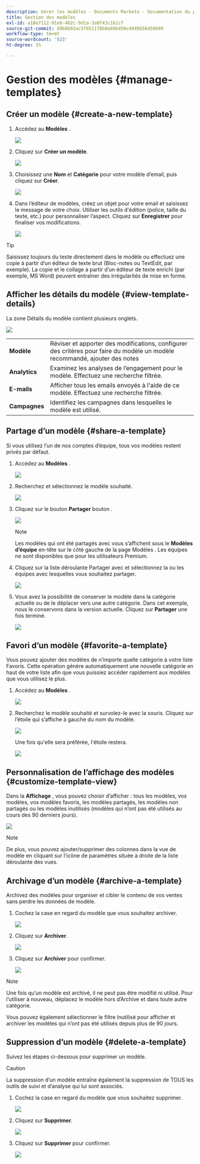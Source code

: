 ```yaml
---
description: Gérer les modèles - Documents Marketo - Documentation du produit
title: Gestion des modèles
exl-id: a18e7112-91e8-462c-9d1a-3a0f43c1b1cf
source-git-commit: d9b8b92ac5f051178b8eb9b450c4949b56d50b99
workflow-type: tm+mt
source-wordcount: '523'
ht-degree: 1%

---
```


# Gestion des modèles {#manage-templates}

## Créer un modèle {#create-a-new-template}

1. Accédez au **Modèles** .

   ![](assets/manage-templates-1.png)

1. Cliquez sur **Créer un modèle**.

   ![](assets/manage-templates-2.png)

1. Choisissez une **Nom** et **Catégorie** pour votre modèle d’email, puis cliquez sur **Créer**.

   ![](assets/manage-templates-3.png)

1. Dans l’éditeur de modèles, créez un objet pour votre email et saisissez le message de votre choix. Utiliser les outils d&#39;édition (police, taille du texte, etc.) pour personnaliser l’aspect. Cliquez sur **Enregistrer** pour finaliser vos modifications.

   ![](assets/manage-templates-4.png)

>[!TIP]
>
>Saisissez toujours du texte directement dans le modèle ou effectuez une copie à partir d’un éditeur de texte brut (Bloc-notes ou TextEdit, par exemple). La copie et le collage à partir d’un éditeur de texte enrichi (par exemple, MS Word) peuvent entraîner des irrégularités de mise en forme.

## Afficher les détails du modèle {#view-template-details}

La zone Détails du modèle contient plusieurs onglets.

![](assets/manage-templates-4a.png)

<table>
 <tr>
  <td><strong>Modèle</strong></td>
  <td>Réviser et apporter des modifications, configurer des critères pour faire du modèle un modèle recommandé, ajouter des notes</td>
 </tr>
 <tr>
  <td><strong>Analytics</strong></td>
  <td>Examinez les analyses de l’engagement pour le modèle. Effectuez une recherche filtrée.</td>
 </tr>
 <tr>
  <td><strong>E-mails</strong></td>
  <td>Afficher tous les emails envoyés à l'aide de ce modèle. Effectuez une recherche filtrée.</td>
 </tr>
 <tr>
  <td><strong>Campagnes</strong></td>
  <td>Identifiez les campagnes dans lesquelles le modèle est utilisé.</td>
 </tr>
</table>

## Partage d’un modèle {#share-a-template}

Si vous utilisez l’un de nos comptes d’équipe, tous vos modèles restent privés par défaut.

1. Accédez au **Modèles** .

   ![](assets/manage-templates-5.png)

1. Recherchez et sélectionnez le modèle souhaité.

   ![](assets/manage-templates-6.png)

1. Cliquez sur le bouton **Partager** bouton .

   ![](assets/manage-templates-7.png)

   >[!NOTE]
   >
   >Les modèles qui ont été partagés avec vous s’affichent sous le **Modèles d’équipe** en-tête sur le côté gauche de la page Modèles . Les équipes ne sont disponibles que pour les utilisateurs Premium.

1. Cliquez sur la liste déroulante Partager avec et sélectionnez la ou les équipes avec lesquelles vous souhaitez partager.

   ![](assets/manage-templates-8.png)

1. Vous avez la possibilité de conserver le modèle dans la catégorie actuelle ou de le déplacer vers une autre catégorie. Dans cet exemple, nous le conservons dans la version actuelle. Cliquez sur **Partager** une fois terminé.

   ![](assets/manage-templates-9.png)

## Favori d’un modèle {#favorite-a-template}

Vous pouvez ajouter des modèles de n’importe quelle catégorie à votre liste Favoris. Cette opération génère automatiquement une nouvelle catégorie en haut de votre liste afin que vous puissiez accéder rapidement aux modèles que vous utilisez le plus.

1. Accédez au **Modèles** .

   ![](assets/manage-templates-10.png)

1. Recherchez le modèle souhaité et survolez-le avec la souris. Cliquez sur l’étoile qui s’affiche à gauche du nom du modèle.

   ![](assets/manage-templates-11.png)

   Une fois qu&#39;elle sera préférée, l&#39;étoile restera.

   ![](assets/manage-templates-12.png)

## Personnalisation de l’affichage des modèles {#customize-template-view}

Dans la **Affichage** , vous pouvez choisir d’afficher : tous les modèles, vos modèles, vos modèles favoris, les modèles partagés, les modèles non partagés ou les modèles inutilisés (modèles qui n’ont pas été utilisés au cours des 90 derniers jours).

![](assets/manage-templates-13.png)

>[!NOTE]
>
>De plus, vous pouvez ajouter/supprimer des colonnes dans la vue de modèle en cliquant sur l’icône de paramètres située à droite de la liste déroulante des vues.

## Archivage d’un modèle {#archive-a-template}

Archivez des modèles pour organiser et cibler le contenu de vos ventes sans perdre les données de modèle.

1. Cochez la case en regard du modèle que vous souhaitez archiver.

   ![](assets/manage-templates-14.png)

1. Cliquez sur **Archiver**.

   ![](assets/manage-templates-15.png)

1. Cliquez sur **Archiver** pour confirmer.

   ![](assets/manage-templates-16.png)

>[!NOTE]
>
>Une fois qu’un modèle est archivé, il ne peut pas être modifié ni utilisé. Pour l’utiliser à nouveau, déplacez le modèle hors d’Archive et dans toute autre catégorie.

Vous pouvez également sélectionner le filtre Inutilisé pour afficher et archiver les modèles qui n’ont pas été utilisés depuis plus de 90 jours.

## Suppression d’un modèle {#delete-a-template}

Suivez les étapes ci-dessous pour supprimer un modèle.

>[!CAUTION]
>
>La suppression d’un modèle entraîne également la suppression de TOUS les outils de suivi et d’analyse qui lui sont associés.

1. Cochez la case en regard du modèle que vous souhaitez supprimer.

   ![](assets/manage-templates-17.png)

1. Cliquez sur **Supprimer**.

   ![](assets/manage-templates-18.png)

1. Cliquez sur **Supprimer** pour confirmer.

   ![](assets/manage-templates-19.png)
